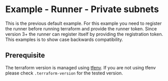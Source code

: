 # Example - Runner - Private subnets

This is the previous default example. For this example you need to register the runner before running terraform and provide the runner token. Since version 3+ the runner can register itself by providing the registration token. This examples is to show case backwards compatibility.

## Prerequisite
The terraform version is managed using [tfenv](https://github.com/Zordrak/tfenv). If you are not using tfenv please check `.terraform-version` for the tested version.
